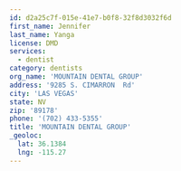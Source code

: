```yaml
---
id: d2a25c7f-015e-41e7-b0f8-32f8d3032f6d
first_name: Jennifer
last_name: Yanga
license: DMD
services:
  - dentist
category: dentists
org_name: 'MOUNTAIN DENTAL GROUP'
address: '9285 S. CIMARRON  Rd'
city: 'LAS VEGAS'
state: NV
zip: '89178'
phone: '(702) 433-5355'
title: 'MOUNTAIN DENTAL GROUP'
_geoloc:
  lat: 36.1384
  lng: -115.27
---
```

